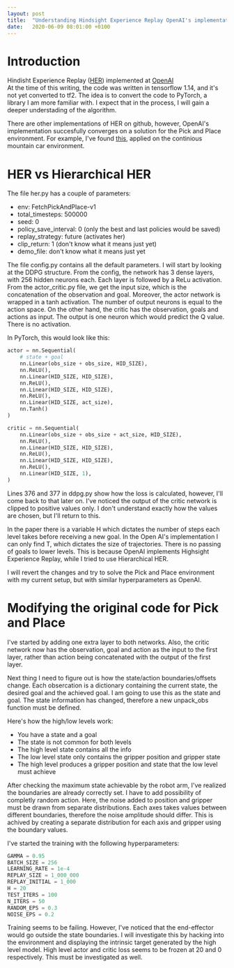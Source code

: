 ```yaml
---
layout: post
title:  "Understanding Hindsight Experience Replay OpenAI's implementation"
date:   2020-06-09 08:01:00 +0100
---
```

# Introduction
Hindisht Experience Replay ([HER](https://arxiv.org/pdf/1707.01495.pdf)) implemented at [OpenAI](https://github.com/openai/baselines/tree/master/baselines/her)  
At the time of this writing, the code was written in tensorflow 1.14, and it's not yet converted to tf2. The idea is to convert the code to PyTorch, a library I am more familiar with. I expect that in the process, I will gain a deeper understading of the algorithm.

There are other implementations of HER on github, however, OpenAI's implementation succesfully converges on a solution for the Pick and Place environment. For example, I've found [this](https://github.com/nikhilbarhate99/Hierarchical-Actor-Critic-HAC-PyTorch/tree/master), applied on the continious mountain car environment.

# HER vs Hierarchical HER
The file her.py has a couple of parameters:  
- env: FetchPickAndPlace-v1
- total_timesteps: 500000
- seed: 0
- policy\_save\_interval: 0 (only the best and last policies would be saved)
- replay_strategy: future (activates her)
- clip_return: 1 (don't know what it means just yet)
- demo_file: don't know what it means just yet

The file config.py contains all the default parameters. I will start by looking at the DDPG structure. From the config, the network has 3 dense layers, with 256 hidden neurons each. Each layer is followed by a ReLu activation. From the actor_critic.py file, we get the input size, which is the concatenation of the observation and goal. Moreover, the actor network is wrapped in a tanh activation. The number of output neurons is equal to the action space. On the other hand, the critic has the observation, goals and actions as input. The output is one neuron which would predict the Q value. There is no activation.

In PyTorch, this would look like this:

~~~ python
actor = nn.Sequential(
    # state + goal
    nn.Linear(obs_size + obs_size, HID_SIZE),
    nn.ReLU(),
    nn.Linear(HID_SIZE, HID_SIZE),
    nn.ReLU(),
    nn.Linear(HID_SIZE, HID_SIZE),
    nn.ReLU(),
    nn.Linear(HID_SIZE, act_size),
    nn.Tanh()
)

critic = nn.Sequential(
    nn.Linear(obs_size + obs_size + act_size, HID_SIZE),
    nn.ReLU(),
    nn.Linear(HID_SIZE, HID_SIZE),
    nn.ReLU(),
    nn.Linear(HID_SIZE, HID_SIZE),
    nn.ReLU(),
    nn.Linear(HID_SIZE, 1),
)
~~~

Lines 376 and 377 in ddpg.py show how the loss is calculated, however, I'll come back to that later on. I've noticed the output of the critic network is clipped to positive values only. I don't understand exactly how the values are chosen, but I'll return to this. 

In the paper there is a variable H which dictates the number of steps each level takes before receiving a new goal. In the Open AI's implementation I can only find T, which dictates the size of trajectories. There is no passing of goals to lower levels. This is because OpenAI implements Highsight Experience Replay, while I tried to use Hierarchical HER.

I will revert the changes and try to solve the Pick and Place environment with my current setup, but with similar hyperparameters as OpenAI.

# Modifying the original code for Pick and Place

I've started by adding one extra layer to both networks. Also, the critic network now has the observation, goal and action as the input to the first layer, rather than action being concatenated with the output of the first layer.

Next thing I need to figure out is how the state/action boundaries/offsets change. Each obsercation is a dictionary containing the current state, the desired goal and the achieved goal. I am going to use this as the state and goal. The state information has changed, therefore a new unpack_obs function must be defined.

Here's how the high/low levels work:

- You have a state and a goal 
- The state is not common for both levels 
- The high level state contains all the info 
- The low level state only contains the gripper position and gripper state 
- The high level produces a gripper position and state that the low level must achieve 

After checking the maximum state achievable by the robot arm, I've realized the boundaries are already correctly set. I have to add possibility of completly random action. Here, the noise added to position and gripper must be drawn from separate distributions. Each axes takes values between different boundaries, therefore the noise amplitude should differ. This is achived by creating a separate distribution for each axis and gripper using the boundary values.

I've started the training with the following hyperparameters:
~~~ python
GAMMA = 0.95
BATCH_SIZE = 256
LEARNING_RATE = 1e-4
REPLAY_SIZE = 1_000_000
REPLAY_INITIAL = 1_000
H = 20
TEST_ITERS = 100
N_ITERS = 50
RANDOM_EPS = 0.3
NOISE_EPS = 0.2
~~~

Training seems to be failing. However, I've noticed that the end-effector would go outside the state boundaries. I will investigate this by hacking into the environment and displaying the intrinsic target generated by the high level model. High level actor and critic loss seems to be frozen at 20 and 0 respectively. This must be investigated as well.


